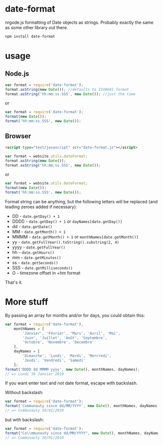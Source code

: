 date-format
===========

nrgode.js formatting of Date objects as strings. Probably exactly the same as some other library out there.

```sh
npm install date-format
```

usage
=====

Node.js
-------

```js
var format = require('date-format');
format.asString(new Date()); //defaults to ISO8601 format
format.asString('hh:mm:ss.SSS', new Date()); //just the time
```

or

```js
var format = require('date-format');
format(new Date());
format('hh:mm:ss.SSS', new Date());
```


Browser
-------
```html
<script type="text/javascript" scr="date-format.js"></script>
```

```js
var format = website.utils.dateFormat;
format.asString(new Date());
format.asString('hh:mm:ss.SSS', new Date());
```

or

```js
var format = website.utils.dateFormat;
format(new Date());
format('hh:mm:ss.SSS', new Date());
```

Format string can be anything, but the following letters will be replaced (and leading zeroes added if necessary):
* DD - `date.getDay() + 1`
* DDDD - `date.getDay() + 1` or `dayNames[date.getDay()]`
* dd - `date.getDate()`
* MM - `date.getMonth() + 1`
* MMMM - `date.getMonth() + 1` or `monthNames[date.getMonth()]`
* yy - `date.getFullYear().toString().substring(2, 4)`
* yyyy - `date.getFullYear()`
* hh - `date.getHours()`
* mm - `date.getMinutes()`
* ss - `date.getSeconds()`
* SSS - `date.getMilliseconds()`
* O - timezone offset in +hm format

That's it.



More stuff
==========

By passing an array for months and/or for days, you could obtain this:

```js
var format = require('date-format'),
	monthNames = [
		'Janvier', 'Février', 'Mars', 'Avril', 'Mai', 
		'Juin', 'Juillet', 'Août', 'Septembre', 
		'Octobre', 'Novembre', 'Decembre'
	],
	dayNames = [
		'Dimanche', 'Lundi', 'Mardi', 'Mercredi', 
		'Jeudi', 'Vendredi', 'Samedi'
	];
format('DDDD dd MMMM yyyy', new Date(), monthNames, dayNames); 
// => Lundi 10 Janvier 2010
```

If you want enter text and not date format, escape with backslash.

Without backslash:

```js
var format = require('date-format');
format('Communauty since dd/MM/YYYY', new Date(), monthNames, dayNames); 
// => Co48unauty 10/01/2010
```

but with backslash:

```js
var format = require('date-format');
format("Co\\mmunauty since dd/MM/YYYY", new Date(), monthNames, dayNames); 
// => Communauty 10/01/2010
```